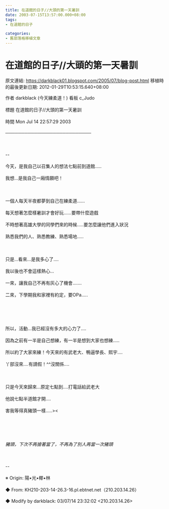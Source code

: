 ```yaml
---
title: 在道館的日子//大頭的第一天暑訓
date: 2003-07-15T13:57:00.000+08:00
tags: 
- 在道館的日子

categories:
- 舊部落格移植文章
---
```


# 在道館的日子//大頭的第一天暑訓

原文連結: https://darkblack01.blogspot.com/2005/07/blog-post.html
移植時的最後更新日期: 2012-01-29T10:53:15.640+08:00

作者 darkblack (今天練柔道！) 看板 c_Judo<br /><br />標題 在道館的日子//大頭的第一天暑訓<br /><br />時間 Mon Jul 14 22:57:29 2003<br /><br />───────────────────────────<br /><br /><br /><br />--<br /><br />今天，是我自己以召集人的想法七點前到道館.....<br /><br />我想...是我自己一廂情願吧！<br /><br /><br /><br />一個人每天半夜都夢到自己在練柔道......<br /><br />每天想著怎麼樣暑訓才會好玩......要帶什麼遊戲<br /><br />不時想著高雄大學的同學們來的時候.....要怎麼讓他們進入狀況<br /><br />熟悉我們的人、熟悉教練、熟悉場地.....<br /><br /><br /><br />只是...看來...是我多心了....<br /><br />我以後也不會這樣熱心...<br /><br />一來，讓我自己不再有灰心了機會.......<br /><br />二來，下學期我和家裡有約定，要OPa.....<br /><br /><br /><br /><br /><br />所以，活動...我已經沒有多大的心力了....<br /><br />因為之前有一半是自己想練，有一半是想到大家也想練.....<br /><br />所以約了大家來練！今天來的有武老大、鴨逼學長、熙宇....<br /><br />丫部沒來....有請假！^^沒關係....<br /><br /><br /><br />只是今天來歸來...原定七點到....打電話給武老大<br /><br />他說七點半道館才開....<br /><br />害我等得真豬頭一樣.....><<br /><br /><br /><br /><br /><br />*豬頭，下次不再搶著當了，不再為了別人再當一次豬頭*<br /><br /><br /><br />--<br /><br />※ Origin: 陽•光•椰•林 <br /><br />◆ From: KH210-203-14-26.3-16.pl.ebtnet.net（210.203.14.26）<br /><br />◆ Modify by darkblack: 03/07/14 23:32:02 &lt;210.203.14.26&gt;
